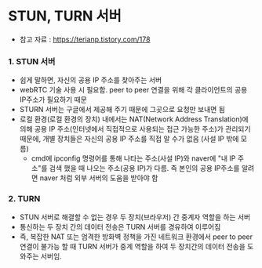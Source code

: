 # STUN, TURN 서버

- 참고 자료 : https://terianp.tistory.com/178

### 1. STUN 서버

- 쉽게 말하면, 자신의 공용 IP 주소를 찾아주는 서버 
- webRTC 기술 사용 시 필요함. peer to peer 연결을 위해 각 클라이언트의 공용 IP주소가 필요하기 때문
- STURN 서버는 구글에서 제공해 주기 때문에 그곳으로 요청만 보내면 됨
- 로컬 환경(로컬 환경의 장치) 내에서는 NAT(Network Address Translation)에 의해 공용 IP 주소(인터넷에서 직접적으로 사용되는 접근 가능한 주소)가 관리되기 때문에, 개별 장치들은 자신의 공용 IP 주소를 직접 알 수가 없음 (사설 IP 밖에 모름)
  - cmd에 ipconfig 명령어를 통해 나타는 주소(사설 IP)와 naver에 "내 IP 주소"를 검색 했을 때 나오는 주소(공용 IP)가 다름. 즉 본인의 공용 IP주소를 알려면 naver 처럼 외부 서버의 도움을 받아야 함

### 2. TURN 

- STUN 서버로 해결할 수 없는 경우 두 장치(브라우저) 간 중계자 역할을 하는 서버
- 통신하는 두 장치 간의 데이터 전송은 TURN 서버를 경유하여 이루어짐
- 즉, 복잡한 NAT 또는 엄격한 방화벽 정책을 가진 네트워크 환경에서 peer to peer 연결이 불가능 할 때 TURN 서버가 중계 역할을 하여 두 장치간의 데이터 전송을 도와주는 서버임.